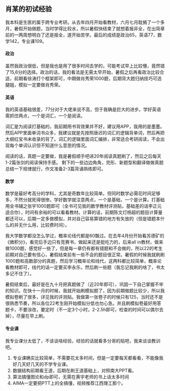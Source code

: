 ## 肖某的初试经验

我本科是生医的属于跨专业考研。从去年四月开始看教材，六月七月耽搁了一个多月，暑假开始做题，当时学得比较水，所以暑假快结束了就想着报非全，在出简章前的一两周想明白了还是报全，遂开始苦学。最后的成绩是政治65，英语77，数学142，专业课109。

#### 政治

虽然我政治很低，但是我也是用了很多时间去学的，可能考试早上比较懵，竟然错了15,6分的选择。政治的话，我的看法是无需太早开始，暑假之后再看政治比较合适，前期看徐涛打个框架即可，中期做肖秀荣1000题，后期背大题归纳技巧可选腿姐，模拟一定要做肖秀荣。

#### 英语

我的英语基础很差，77分对于大佬来说不高，但于我确是巨大的进步。学好英语需抓住两点，一个是词汇，一个是阅读。

词汇是为阅读打基础的，我前期用书背效果并不好，建议用APP，我用的是墨墨。然后APP里面单词书众多，我建议就是先按照唐迟的词汇的逻辑背单词，然后再把大纲红宝书未收录的背了。词汇的逻辑里面词汇编排，非常适合考研阅读，不会出现每个单词认识但不知道什么意思的情况。

阅读的话，真题一定要做，我是暑假顺手吧进20年阅读真题刷了，然后之后每天1-2篇张剑的阅读保持手感。
剩下的一些边边角角，完形、新题型和翻译做做真题总结一下规律就行，作文准备2-3篇背诵熟练即可。

#### 数学

数学是最好考高分的学科，尤其是奇数年比较简单。但同时数学必需花时间足够多，不然分就死得很惨。学好数学就注意两点，一个是基础，一个是计算。打基础用全书辅之张宇1000题即可（全书可见我的数学教材评测贴，基础差的话李正元适合你），时间有余裕的可以看看教材。计算的话，前期陈文灯杨超的题目计算量都还可以，后期一定多做模拟，并对自己容易算错的地方有矢放的（但是错题本什么的并无什么用，比较费时间）。

我大学数学都没怎么学过，概率论线代都是60飘过。在去年4月份开始看苏德矿的《微积分》，看完后手边只有竞赛书，做起来还是挺吃力的，后来all in教材，做来做1000题，感觉好一些了，但是每一章仍有都有错题和不会做的，所以22的考生前期对自己要有信心，暑假结束前有一些不会的题目很正常。暑假的时候我就刷刷1000题和高数部分的真题，然后学习概率论和线代，这两科都比较简单，概率论看教材即可，线代的话一定要买李永乐，然后刷一些题（我忘记我刷的啥了，书太多记不住了）。

暑假结束后，最好是在九十月把真题做了（近20年即可），巩固一下自己掌握不牢的知识。在快十一月的时候，我就开始刷模拟题了，因为前期做题比较少，所以我模拟卷刷了很多，详见我的评测贴。我做第一张卷子的时候只有125，当时还不是很熟悉节奏，所以各位22考生刚开始模拟分低也勿心急。并且刷模拟卷最好用答题卡，不要涂改，要定时（不一定3个小时，2-2.5h即可，检查的时间可以偶尔去掉），尽量在早上刷。

#### 专业课

我专业课分太低了，不该谈啥经验，经验的话就看多分哥的贴吧，我来谈谈教训吧。

1. 专业课确实比较简单，不需要花太多时间，但是一定要每天都看看，不能像我好几天好几天的不学专业课。
2. 数据结构前期看王道，后期在刷王道基础上，对照南大PPT看。
3. 算法搞懂图论和dp即可，无需在黄宇老师的书上话太多时间
4. AIMA一定要把PTT上的全搞懂，视频推荐江西理工那个。

